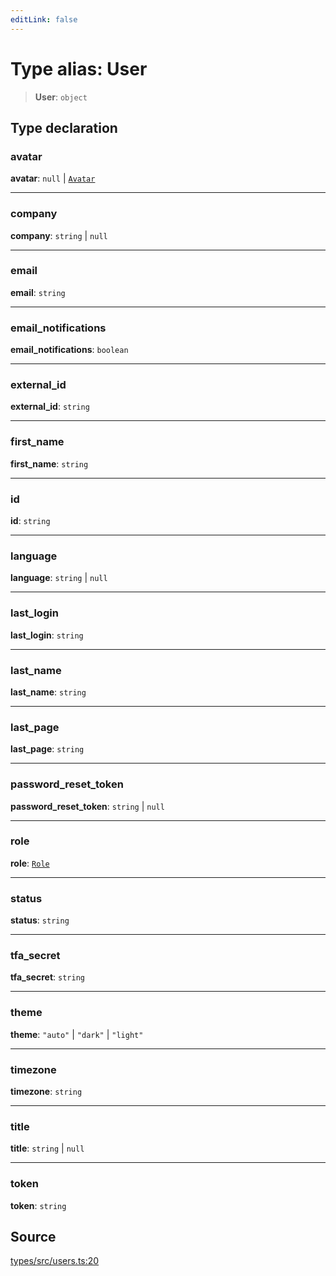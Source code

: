```yaml
---
editLink: false
---
```


# Type alias: User

> **User**: `object`

## Type declaration

### avatar

**avatar**: `null` \| [`Avatar`](type-alias.Avatar.md)

---

### company

**company**: `string` \| `null`

---

### email

**email**: `string`

---

### email_notifications

**email_notifications**: `boolean`

---

### external_id

**external_id**: `string`

---

### first_name

**first_name**: `string`

---

### id

**id**: `string`

---

### language

**language**: `string` \| `null`

---

### last_login

**last_login**: `string`

---

### last_name

**last_name**: `string`

---

### last_page

**last_page**: `string`

---

### password_reset_token

**password_reset_token**: `string` \| `null`

---

### role

**role**: [`Role`](type-alias.Role.md)

---

### status

**status**: `string`

---

### tfa_secret

**tfa_secret**: `string`

---

### theme

**theme**: `"auto"` \| `"dark"` \| `"light"`

---

### timezone

**timezone**: `string`

---

### title

**title**: `string` \| `null`

---

### token

**token**: `string`

## Source

[types/src/users.ts:20](https://github.com/directus/directus/blob/7789a6c53/packages/types/src/users.ts#L20)
